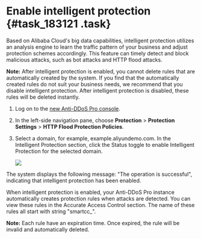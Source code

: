 # Enable intelligent protection {#task_183121 .task}

Based on Alibaba Cloud's big data capabilities, intelligent protection utilizes an analysis engine to learn the traffic pattern of your business and adjust protection schemes accordingly. This feature can timely detect and block malicious attacks, such as bot attacks and HTTP flood attacks.

**Note:** After intelligent protection is enabled, you cannot delete rules that are automatically created by the system. If you find that the automatically created rules do not suit your business needs, we recommend that you disable intelligent protection. After intelligent protection is disabled, these rules will be deleted instantly.

1.  Log on to the [new Anti-DDoS Pro console](https://partners-yundun.console.aliyun.com/?p=ddoscoo).
2.  In the left-side navigation pane, choose **Protection** \> **Protection Settings** \> **HTTP Flood Protection Policies**.
3.  Select a domain, for example, example.aliyundemo.com. In the Intelligent Protection section, click the Status toggle to enable Intelligent Protection for the selected domain. 

    ![](http://static-aliyun-doc.oss-cn-hangzhou.aliyuncs.com/assets/img/156918/156747980444284_en-US.png)


The system displays the following message: "The operation is successful", indicating that intelligent protection has been enabled.

When intelligent protection is enabled, your Anti-DDoS Pro instance automatically creates protection rules when attacks are detected. You can view these rules in the Accurate Access Control section. The name of these rules all start with string "smartcc\_".

**Note:** Each rule have an expiration time. Once expired, the rule will be invalid and automatically deleted.

